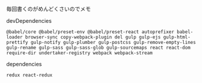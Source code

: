 毎回書くのがめんどくさいのでメモ

devDependencies
```
@babel/core @babel/preset-env @babel/preset-react autoprefixer babel-loader browser-sync copy-webpack-plugin del gulp gulp-ejs gulp-html-prettify gulp-notify gulp-plumber gulp-postcss gulp-remove-empty-lines gulp-rename gulp-sass gulp-sass-glob gulp-sourcemaps react react-dom require-dir undertaker-registry webpack webpack-stream
```

dependencies
```
redux react-redux
```